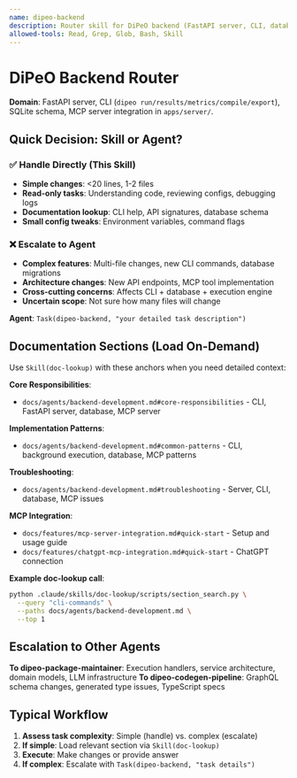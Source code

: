 ```yaml
---
name: dipeo-backend
description: Router skill for DiPeO backend (FastAPI server, CLI, database, MCP integration). Use when task mentions CLI commands, server endpoints, database queries, or MCP tools. For simple tasks, handle directly; for complex work, escalate to dipeo-backend agent.
allowed-tools: Read, Grep, Glob, Bash, Skill
---
```


# DiPeO Backend Router

**Domain**: FastAPI server, CLI (`dipeo run/results/metrics/compile/export`), SQLite schema, MCP server integration in `apps/server/`.

## Quick Decision: Skill or Agent?

### ✅ Handle Directly (This Skill)
- **Simple changes**: <20 lines, 1-2 files
- **Read-only tasks**: Understanding code, reviewing configs, debugging logs
- **Documentation lookup**: CLI help, API signatures, database schema
- **Small config tweaks**: Environment variables, command flags

### ❌ Escalate to Agent
- **Complex features**: Multi-file changes, new CLI commands, database migrations
- **Architecture changes**: New API endpoints, MCP tool implementation
- **Cross-cutting concerns**: Affects CLI + database + execution engine
- **Uncertain scope**: Not sure how many files will change

**Agent**: `Task(dipeo-backend, "your detailed task description")`

## Documentation Sections (Load On-Demand)

Use `Skill(doc-lookup)` with these anchors when you need detailed context:

**Core Responsibilities**:
- `docs/agents/backend-development.md#core-responsibilities` - CLI, FastAPI server, database, MCP server

**Implementation Patterns**:
- `docs/agents/backend-development.md#common-patterns` - CLI, background execution, database, MCP patterns

**Troubleshooting**:
- `docs/agents/backend-development.md#troubleshooting` - Server, CLI, database, MCP issues

**MCP Integration**:
- `docs/features/mcp-server-integration.md#quick-start` - Setup and usage guide
- `docs/features/chatgpt-mcp-integration.md#quick-start` - ChatGPT connection

**Example doc-lookup call**:
```bash
python .claude/skills/doc-lookup/scripts/section_search.py \
  --query "cli-commands" \
  --paths docs/agents/backend-development.md \
  --top 1
```

## Escalation to Other Agents

**To dipeo-package-maintainer**: Execution handlers, service architecture, domain models, LLM infrastructure
**To dipeo-codegen-pipeline**: GraphQL schema changes, generated type issues, TypeScript specs

## Typical Workflow

1. **Assess task complexity**: Simple (handle) vs. complex (escalate)
2. **If simple**: Load relevant section via `Skill(doc-lookup)`
3. **Execute**: Make changes or provide answer
4. **If complex**: Escalate with `Task(dipeo-backend, "task details")`
